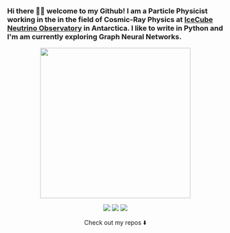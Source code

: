 
### Hi there 👋🏾  welcome to my Github! I am a Particle Physicist working in the in the field of Cosmic-Ray Physics at <a href="https://icecube.wisc.edu/">IceCube Neutrino Observatory</a> in Antarctica. I like to write in Python and I'm am currently exploring Graph Neural Networks.

<p align="center">
  <img width="350" src="https://media.giphy.com/media/26FfbM5bbhCdLANW0/giphy.gif">
</p>

<p align="center">
<a href= "https://www.paraskoundal.com"><img src="https://img.icons8.com/material-outlined/30/000000/webpage.png"/></a>
<a href= "https://www.instagram.com/paraskoundal/"><img src="https://img.icons8.com/material-outlined/30/000000/instagram.png"/></a>
<a href= "https://twitter.com/paras_koundal"><img src="https://img.icons8.com/material-outlined/30/000000/twitter.png"/></a>
</p>

<p align="center">
Check out my repos ⬇️  
</p>
